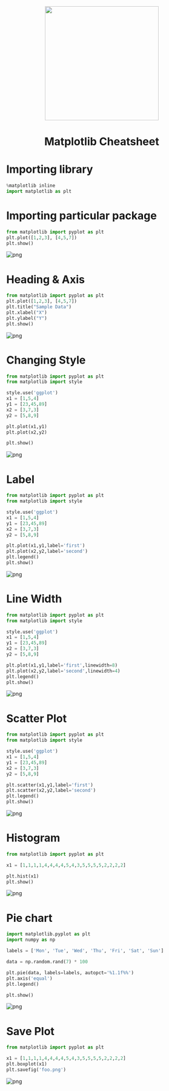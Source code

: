 <div align="center">
  <img src="https://github.com/matplotlib/matplotlib/blob/main/doc/_static/matplotlib-icon.svg" width="300px"/>
</div>
<h1 align="center">Matplotlib Cheatsheet</h1>

# Importing library


```python
%matplotlib inline
import matplotlib as plt
```

# Importing particular package


```python
from matplotlib import pyplot as plt
plt.plot([1,2,3], [4,5,7])
plt.show()
```


    
![png](output_3_0.png)
    


# Heading & Axis


```python
from matplotlib import pyplot as plt
plt.plot([1,2,3], [4,5,7])
plt.title("Sample Data")
plt.xlabel("X")
plt.ylabel("Y")
plt.show()
```


    
![png](output_5_0.png)
    


# Changing Style


```python
from matplotlib import pyplot as plt
from matplotlib import style

style.use('ggplot')
x1 = [1,5,4]
y1 = [23,45,89]
x2 = [3,7,3]
y2 = [5,8,9]

plt.plot(x1,y1)
plt.plot(x2,y2)

plt.show()
```


    
![png](output_7_0.png)
    


# Label


```python
from matplotlib import pyplot as plt
from matplotlib import style

style.use('ggplot')
x1 = [1,5,4]
y1 = [23,45,89]
x2 = [3,7,3]
y2 = [5,8,9]

plt.plot(x1,y1,label='first')
plt.plot(x2,y2,label='second')
plt.legend()
plt.show()
```


    
![png](output_9_0.png)
    


# Line Width


```python
from matplotlib import pyplot as plt
from matplotlib import style

style.use('ggplot')
x1 = [1,5,4]
y1 = [23,45,89]
x2 = [3,7,3]
y2 = [5,8,9]

plt.plot(x1,y1,label='first',linewidth=8)
plt.plot(x2,y2,label='second',linewidth=4)
plt.legend()
plt.show()
```


    
![png](output_11_0.png)
    


# Scatter Plot


```python
from matplotlib import pyplot as plt
from matplotlib import style

style.use('ggplot')
x1 = [1,5,4]
y1 = [23,45,89]
x2 = [3,7,3]
y2 = [5,8,9]

plt.scatter(x1,y1,label='first')
plt.scatter(x2,y2,label='second')
plt.legend()
plt.show()
```


    
![png](output_13_0.png)
    


# Histogram


```python
from matplotlib import pyplot as plt

x1 = [1,1,1,1,4,4,4,4,5,4,3,5,5,5,5,2,2,2,2]

plt.hist(x1)
plt.show()
```


    
![png](output_15_0.png)
    


# Pie chart


```python
import matplotlib.pyplot as plt
import numpy as np

labels = ['Mon', 'Tue', 'Wed', 'Thu', 'Fri', 'Sat', 'Sun']

data = np.random.rand(7) * 100

plt.pie(data, labels=labels, autopct='%1.1f%%')
plt.axis('equal')
plt.legend()

plt.show()
```


    
![png](output_17_0.png)
    


# Save Plot


```python
from matplotlib import pyplot as plt

x1 = [1,1,1,1,4,4,4,4,5,4,3,5,5,5,5,2,2,2,2]
plt.boxplot(x1)
plt.savefig('foo.png')
```


    
![png](output_19_0.png)
    

